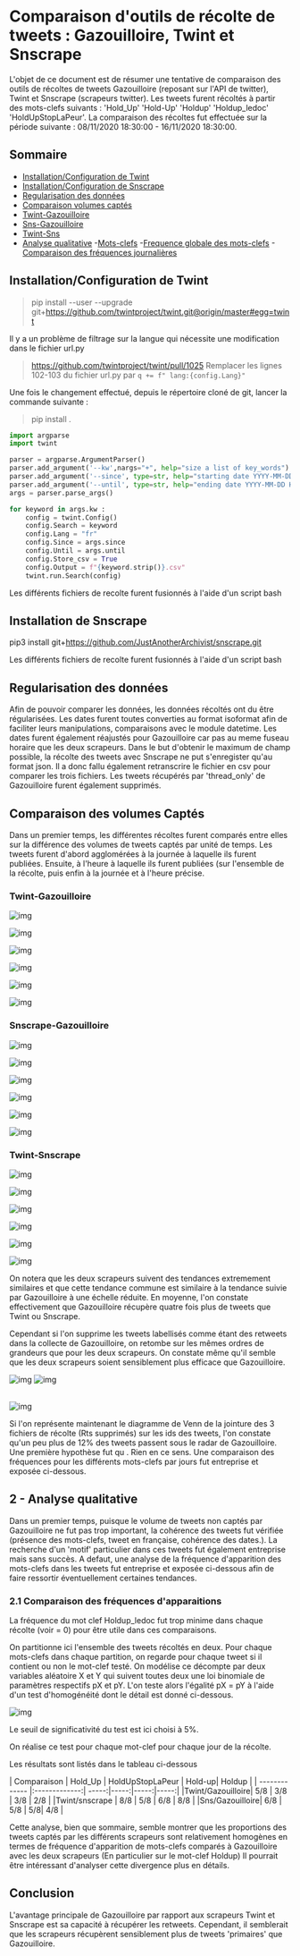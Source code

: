 # Comparaison d'outils de récolte de tweets : Gazouilloire, Twint et Snscrape 

L'objet de ce document est de résumer une tentative de comparaison des outils de récoltes de tweets 
Gazouilloire (reposant sur l'API de twitter), Twint et Snscrape (scrapeurs twitter).
Les tweets furent récoltés à partir des mots-clefs suivants : 'Hold_Up' 'Hold-Up' 'Holdup' 'Holdup_ledoc' 'HoldUpStopLaPeur'. 
La comparaison des récoltes fut effectuée sur la période suivante : 08/11/2020 18:30:00 - 16/11/2020 18:30:00.


## Sommaire 

- [Installation/Configuration de Twint](#Installation/Configuration-de-Twint)
- [Installation/Configuration de Snscrape](#Installation-de-Snscrape)
- [Regularisation des données](#Normalisation-des-donnees)
- [Comparaison volumes captés](#1-Volumes)
 - [Twint-Gazouilloire](#1.1-Twint-Gazouilloire)
 - [Sns-Gazouilloire](#1.2-Sns-Gazouilloire)
 - [Twint-Sns](#1.3-Twint-Sns)
- [Analyse qualitative](#2-Qualitatif)
  -[Mots-clefs](#2.1-Mots-clefs)
    -[Frequence globale des mots-clefs](#2.1.1-Frequence-globale)
    -[Comparaison des fréquences journalières](#2.1.2-Frequences-journalieres)


## Installation/Configuration de Twint 

> pip install --user --upgrade git+https://github.com/twintproject/twint.git@origin/master#egg=twint

Il y a un problème de filtrage sur la langue qui nécessite une modification dans le fichier url.py 
> https://github.com/twintproject/twint/pull/1025
> Remplacer les lignes 102-103 du fichier url.py par 
> `q += f" lang:{config.Lang}"`

Une fois le changement effectué, depuis le répertoire cloné de git, lancer la commande suivante :
> pip install .

```python
import argparse
import twint

parser = argparse.ArgumentParser()
parser.add_argument('--kw',nargs="+", help="size a list of key_words")
parser.add_argument('--since', type=str, help="starting date YYYY-MM-DD HH:MM:SS", default="2020-11-19 20:30:00")
parser.add_argument('--until', type=str, help="ending date YYYY-MM-DD HH:MM:SS", default="2020-11-20 10:30:00")
args = parser.parse_args()

for keyword in args.kw :
    config = twint.Config()
    config.Search = keyword
    config.Lang = "fr"
    config.Since = args.since
    config.Until = args.until
    config.Store_csv = True
    config.Output = f"{keyword.strip()}.csv"
    twint.run.Search(config)
```

Les différents fichiers de recolte furent fusionnés à l'aide d'un script bash

## Installation de Snscrape

pip3 install git+https://github.com/JustAnotherArchivist/snscrape.git

Les différents fichiers de recolte furent fusionnés à l'aide d'un script bash

## Regularisation des données

Afin de pouvoir comparer les données, les données récoltés ont du être régularisées. Les dates furent toutes converties au format isoformat afin de faciliter leurs manipulations, comparaisons avec le module datetime. Les dates furent également réajustés pour Gazouilloire car pas au meme fuseau horaire que les deux scrapeurs. Dans le but d'obtenir le maximum de champ possible, la récolte des tweets avec Snscrape ne put s'enregister qu'au format json. Il 
a donc fallu également retranscrire le fichier en csv pour comparer les trois fichiers. Les tweets récupérés par 'thread_only' de Gazouilloire furent également supprimés. 

## Comparaison des volumes Captés

Dans un premier temps, les différentes récoltes furent comparés entre elles sur la différence des volumes de tweets captés par unité de temps. 
Les tweets furent d'abord agglomérées à la journée à laquelle ils furent publiées. Ensuite, à l'heure à laquelle ils furent publiées (sur l'ensemble de la récolte, puis enfin à la journée et à l'heure précise. 

### Twint-Gazouilloire

![img](Gazoutwint/GazouTwintFtweetsday.png)

![img](Gazoutwint/GazouTwinttweetshour.png)

![img](Gazoutwint/GazouTwintFtweets0809.png)

![img](Gazoutwint/GazouTwintFtweets1011.png)

![img](Gazoutwint/GazouTwintFtweets1213.png)

![img](Gazoutwint/GazouTwintFtweets1415.png)

### Snscrape-Gazouilloire


![img](Gazousns/SNS_GazouSTHDATEtweetsday.png)

![img](Gazousns/SNS_GAZOUSTHDATEtweetshour.png)

![img](Gazousns/SNS_GAZOUSTHDATE0809.png)

![img](Gazousns/SNS_GAZOUSTHDATE1011.png)

![img](Gazousns/SNS_GAZOUSTHDATE1213.png)

![img](Gazousns/SNS_GAZOUSTHDATE1415.png)


### Twint-Snscrape

![img](SnsTwint/TwintsnsFtweetsday.png)

![img](SnsTwint/TwintSnsFtweetshour.png)

![img](SnsTwint/TwintSnsF0809.png)

![img](SnsTwint/TwintSnsF1011.png)

![img](SnsTwint/TwintSnsF1213.png)

![img](SnsTwint/TwintSnsF1415.png)


On notera que les deux scrapeurs suivent des tendances extremement similaires et que cette tendance commune est similaire à la tendance suivie par Gazouilloire à une échelle réduite. En moyenne, l'on constate effectivement que Gazouilloire récupère quatre fois plus de tweets que Twint ou Snscrape. 
<br/>

Cependant si l'on supprime les tweets labellisés comme étant des retweets dans la collecte de Gazouilloire, on retombe sur les mêmes ordres de grandeurs que pour les deux scrapeurs. On constate même qu'il semble que les deux scrapeurs soient sensiblement plus efficace que Gazouilloire. 

![img](Gazousns/gaz_snscrapeday.png)
![img](Gazoutwint/gaz_twintday.png)
<br/>
<br/>

![img](diag_venn.png)

Si l'on représente maintenant le diagramme de Venn de la jointure des 3 fichiers de récolte (Rts supprimés) sur les ids des tweets, l'on constate qu'un peu plus de 12% des tweets passent sous le radar de Gazouilloire. 
Une première hypothèse fut qu . Rien en ce sens.
Une comparaison des fréquences pour les différents mots-clefs par jours fut entreprise et exposée ci-dessous. 


## 2 - Analyse qualitative

Dans un premier temps, puisque le volume de tweets non captés par Gazouilloire ne fut pas trop important, la cohérence des tweets fut vérifiée (présence des mots-clefs,
tweet en française, cohérence des dates.). La recherche d'un 'motif' particulier dans ces tweets fut également entreprise mais sans succès. 
A defaut, une analyse de la fréquence d'apparition des mots-clefs dans les tweets fut entreprise et exposée ci-dessous afin de faire ressortir éventuellement certaines tendances. 

### 2.1 Comparaison des fréquences d'apparaitions 

La fréquence du mot clef Holdup_ledoc fut trop minime dans chaque récolte (voir = 0) pour être utile dans ces comparaisons. 
 
 On partitionne ici l'ensemble des tweets récoltés en deux.
 Pour chaque mots-clefs dans chaque partition, on regarde pour chaque tweet si il contient ou non le mot-clef testé. 
 On modélise ce décompte par deux variables aléatoire X et Y qui suivent toutes deux une loi binomiale de paramètres respectifs pX et pY. 
 L'on teste alors l'égalité pX = pY à l'aide d'un test d'homogénéité dont le détail est donné ci-dessous. 
 
 ![img](compar.png)
 

Le seuil de significativité du test est ici choisi à 5%. 

On réalise ce test pour chaque mot-clef pour chaque jour de la récolte. 

Les résultats sont listés dans le tableau ci-dessous
 
|   Comparaison     |    Hold_Up | HoldUpStopLaPeur  | Hold-up| Holdup |
| ------------- |:-------------:| -----:|-----:|-----:|-----:|
|Twint/Gazouilloire| 5/8 | 3/8 | 3/8 | 2/8 |
|Twint/snscrape | 8/8 | 5/8 | 6/8 | 8/8 |
|Sns/Gazouilloire| 6/8 | 5/8 | 5/8| 4/8 | 

Cette analyse, bien que sommaire, semble montrer que les proportions des tweets captés par les différents scrapeurs sont relativement homogènes en termes de fréquence d'apparition de mots-clefs comparés à Gazouilloire avec les deux scrapeurs (En particulier sur le mot-clef Holdup)
Il pourrait être intéressant d'analyser cette divergence plus en détails. 

## Conclusion

L'avantage principale de Gazouilloire par rapport aux scrapeurs Twint et Snscrape est sa capacité à récupérer les retweets. Cependant, il semblerait que 
les scrapeurs récupèrent sensiblement plus de tweets 'primaires' que Gazouilloire. 

